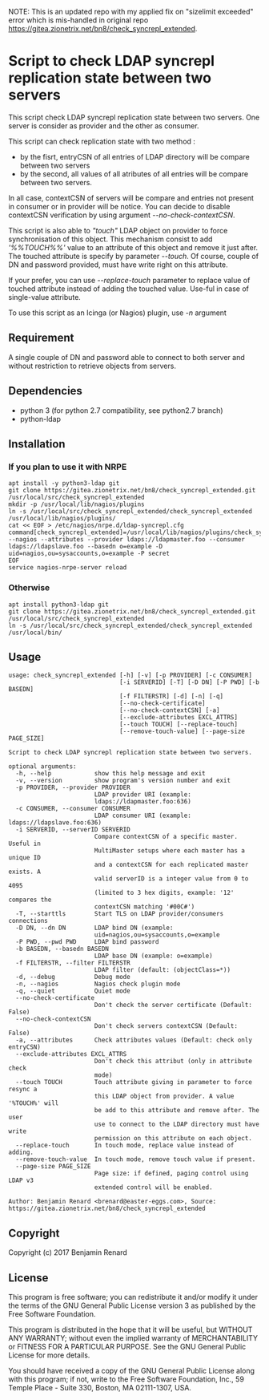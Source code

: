 NOTE: This is an updated repo with my applied fix on "sizelimit exceeded" error which is mis-handled in original repo https://gitea.zionetrix.net/bn8/check_syncrepl_extended. 

# Script to check LDAP syncrepl replication state between two servers
This script check LDAP syncrepl replication state between two servers.
One server is consider as provider and the other as consumer.

This script can check replication state with two method :
 - by the fisrt, entryCSN of all entries of LDAP directory will be compare between two servers
 - by the second, all values of all atributes of all entries will be compare between two servers.

In all case, contextCSN of servers will be compare and entries not present in consumer or in provider will be notice. You can decide to disable contextCSN verification by using argument *--no-check-contextCSN*.

This script is also able to *"touch"* LDAP object on provider to force synchronisation of this object. This mechanism consist to add *'%%TOUCH%%'* value to an attribute of this object and remove it just after. The
touched attribute is specify by parameter *--touch*. Of course, couple of DN and password provided, must have write right on this attribute.

If your prefer, you can use *--replace-touch* parameter to replace value of touched attribute instead of adding the touched value. Use-ful in case of single-value attribute.

To use this script as an Icinga (or Nagios) plugin, use *-n* argument

## Requirement

A single couple of DN and password able to connect to both server and without restriction to retrieve objects from servers.

## Dependencies

* python 3 (for python 2.7 compatibility, see python2.7 branch)
* python-ldap

## Installation

### If you plan to use it with NRPE
```
apt install -y python3-ldap git
git clone https://gitea.zionetrix.net/bn8/check_syncrepl_extended.git /usr/local/src/check_syncrepl_extended
mkdir -p /usr/local/lib/nagios/plugins
ln -s /usr/local/src/check_syncrepl_extended/check_syncrepl_extended /usr/local/lib/nagios/plugins/
cat << EOF > /etc/nagios/nrpe.d/ldap-syncrepl.cfg
command[check_syncrepl_extended]=/usr/local/lib/nagios/plugins/check_syncrepl_extended --nagios --attributes --provider ldaps://ldapmaster.foo --consumer ldaps://ldapslave.foo --basedn o=example -D uid=nagios,ou=sysaccounts,o=example -P secret
EOF
service nagios-nrpe-server reload
```

### Otherwise
```
apt install python3-ldap git
git clone https://gitea.zionetrix.net/bn8/check_syncrepl_extended.git /usr/local/src/check_syncrepl_extended
ln -s /usr/local/src/check_syncrepl_extended/check_syncrepl_extended /usr/local/bin/
```

## Usage
```
usage: check_syncrepl_extended [-h] [-v] [-p PROVIDER] [-c CONSUMER]
                               [-i SERVERID] [-T] [-D DN] [-P PWD] [-b BASEDN]
                               [-f FILTERSTR] [-d] [-n] [-q]
                               [--no-check-certificate]
                               [--no-check-contextCSN] [-a]
                               [--exclude-attributes EXCL_ATTRS]
                               [--touch TOUCH] [--replace-touch]
                               [--remove-touch-value] [--page-size PAGE_SIZE]

Script to check LDAP syncrepl replication state between two servers.

optional arguments:
  -h, --help            show this help message and exit
  -v, --version         show program's version number and exit
  -p PROVIDER, --provider PROVIDER
                        LDAP provider URI (example:
                        ldaps://ldapmaster.foo:636)
  -c CONSUMER, --consumer CONSUMER
                        LDAP consumer URI (example: ldaps://ldapslave.foo:636)
  -i SERVERID, --serverID SERVERID
                        Compare contextCSN of a specific master. Useful in
                        MultiMaster setups where each master has a unique ID
                        and a contextCSN for each replicated master exists. A
                        valid serverID is a integer value from 0 to 4095
                        (limited to 3 hex digits, example: '12' compares the
                        contextCSN matching '#00C#')
  -T, --starttls        Start TLS on LDAP provider/consumers connections
  -D DN, --dn DN        LDAP bind DN (example:
                        uid=nagios,ou=sysaccounts,o=example
  -P PWD, --pwd PWD     LDAP bind password
  -b BASEDN, --basedn BASEDN
                        LDAP base DN (example: o=example)
  -f FILTERSTR, --filter FILTERSTR
                        LDAP filter (default: (objectClass=*))
  -d, --debug           Debug mode
  -n, --nagios          Nagios check plugin mode
  -q, --quiet           Quiet mode
  --no-check-certificate
                        Don't check the server certificate (Default: False)
  --no-check-contextCSN
                        Don't check servers contextCSN (Default: False)
  -a, --attributes      Check attributes values (Default: check only entryCSN)
  --exclude-attributes EXCL_ATTRS
                        Don't check this attribut (only in attribute check
                        mode)
  --touch TOUCH         Touch attribute giving in parameter to force resync a
                        this LDAP object from provider. A value '%TOUCH%' will
                        be add to this attribute and remove after. The user
                        use to connect to the LDAP directory must have write
                        permission on this attribute on each object.
  --replace-touch       In touch mode, replace value instead of adding.
  --remove-touch-value  In touch mode, remove touch value if present.
  --page-size PAGE_SIZE
                        Page size: if defined, paging control using LDAP v3
                        extended control will be enabled.

Author: Benjamin Renard <brenard@easter-eggs.com>, Source:
https://gitea.zionetrix.net/bn8/check_syncrepl_extended
```

## Copyright

Copyright (c) 2017 Benjamin Renard

## License

This program is free software; you can redistribute it and/or modify it under the terms of the GNU General Public License version 3 as published by the Free Software Foundation.

This program is distributed in the hope that it will be useful, but WITHOUT ANY WARRANTY; without even the implied warranty of MERCHANTABILITY or FITNESS FOR A PARTICULAR PURPOSE.  See the GNU General Public License for more details.

You should have received a copy of the GNU General Public License along with this program; if not, write to the Free Software Foundation, Inc., 59 Temple Place - Suite 330, Boston, MA  02111-1307, USA.
